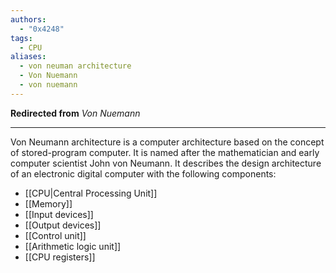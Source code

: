 ```yaml
---
authors:
  - "0x4248"
tags:
  - CPU
aliases:
  - von neuman architecture
  - Von Nuemann
  - von nuemann
---
```

**Redirected from** *Von Nuemann*
<hr>

Von Neumann architecture is a computer architecture based on the concept of stored-program computer. It is named after the mathematician and early computer scientist John von Neumann. It describes the design architecture of an electronic digital computer with the following components:

- [[CPU|Central Processing Unit]]
- [[Memory]]
- [[Input devices]]
- [[Output devices]]
- [[Control unit]]
- [[Arithmetic logic unit]]
- [[CPU registers]]